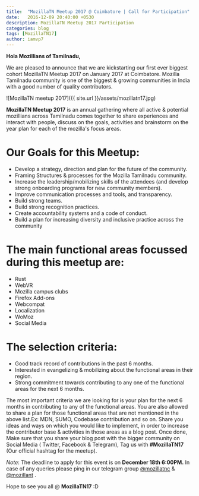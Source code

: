 ```yaml
---
title:  "MozillaTN Meetup 2017 @ Coimbatore | Call for Participation"
date:   2016-12-09 20:40:00 +0530
description: MozillaTN Meetup 2017 Participation
categories: blog
tags: [MozillaTN17]
author: iamvp7
---
```


**Hola Mozillians of Tamilnadu,**


We are pleased to announce that we are kickstarting our first ever biggest cohort MozillaTN Meetup 2017 on January 2017 at Coimbatore.
Mozilla Tamilnadu community is one of the biggest & growing communities in India with a good number of quality contributors.


![MozillaTN meetup 2017]({{ site.url }}/assets/mozillatn17.jpg)

**MozillaTN Meetup 2017** is an annual gathering where all active & potential mozillians across Tamilnadu comes together to share experiences and interact with people, discuss on the goals, activities and brainstorm on the year plan for each of the mozilla's focus areas.


Our Goals for this Meetup:
==========================


- Develop a strategy, direction and plan for the future of the community.
- Framing Structures & processes for the Mozilla Tamilnadu community.
- Increase the leadership/mobilizing skills of the attendees (and develop strong onboarding programs for new community members).
- Improve communication processes and tools, and transparency.
- Build strong teams.
- Build strong recognition practices.
- Create accountability systems and a code of conduct.
- Build a plan for increasing diversity and inclusive practice across the community



The main functional areas focussed during this meetup are:
=========================================================

- Rust 
- WebVR
- Mozilla campus clubs 
- Firefox Add-ons 
- Webcompat 
- Localization 
- WoMoz
- Social Media



The selection criteria:
======================

- Good track record of contributions in the past 6 months.
- Interested in evangelizing & mobilizing about the functional areas in their region.
- Strong commitment towards contributing to any one of the functional areas for the next 6 months. 



The most important criteria we are looking for is your plan for the next 6 months in contributing to any of the  functional areas. You are also allowed to share a plan for those functional areas that are not mentioned in the above list.Ex: MDN, SUMO, Codebase contribution and so on. Share you ideas and ways on which you would like to implement, in order to increase the contributor base & activities in those areas as a blog post. Once done, Make sure that you share your blog post with the bigger community on Social Media ( Twitter, Facebook & Telegram), Tag us with **#MozillaTN17**  (Our official hashtag for the meetup). 




*Note*: The deadline to apply for this event is on **December 18th 6:00PM.**
In case of any queries please ping in our telegram group [@mozillatnc](https://web.telegram.org/#/im?p=@mozillatnc) & [@mozillant](https://web.telegram.org/#/im?p=@mozillatn) .


Hope to see you all @ **MozillaTN17** :D 
